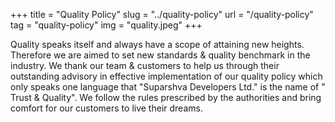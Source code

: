 +++
title = "Quality Policy"
slug = "../quality-policy"
url = "/quality-policy"
tag = "quality-policy"
img = "quality.jpeg"
+++

Quality speaks itself and always have a scope of attaining new heights. Therefore we are aimed to set new standards & quality benchmark in the industry. We thank our team & customers to help us through their outstanding advisory in effective implementation of our quality policy which only speaks one language that "Suparshva Developers Ltd." is the name of " Trust & Quality". We follow the rules prescribed by the authorities and bring comfort for our customers to live their dreams.